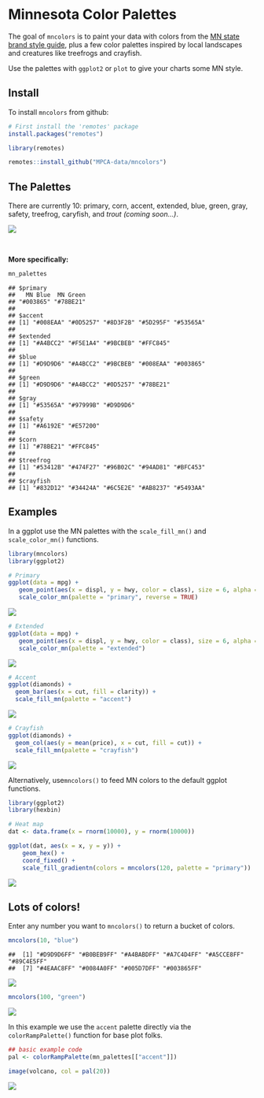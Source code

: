 
# Minnesota Color Palettes

The goal of `mncolors` is to paint your data with colors from the [MN state brand style
guide](https://mn.gov/portal/brand/style-guide/colors/), plus a
few color palettes inspired by local landscapes and creatures like treefrogs and crayfish. 

Use the palettes with `ggplot2` or `plot` to give your charts some MN style.

## Install

To install `mncolors` from github:

``` r
# First install the 'remotes' package
install.packages("remotes")

library(remotes)

remotes::install_github("MPCA-data/mncolors")
```

## The Palettes

There are currently 10: primary, corn, accent, extended, blue, green,
gray, safety, treefrog, caryfish, and *trout (coming soon…)*.

![](README_files/figure-gfm/see_palettes-1.png)<!-- -->

<br>

**More specifically:**

``` r
mn_palettes
```

    ## $primary
    ##   MN Blue  MN Green 
    ## "#003865" "#78BE21" 
    ## 
    ## $accent
    ## [1] "#008EAA" "#0D5257" "#8D3F2B" "#5D295F" "#53565A"
    ## 
    ## $extended
    ## [1] "#A4BCC2" "#F5E1A4" "#9BCBEB" "#FFC845"
    ## 
    ## $blue
    ## [1] "#D9D9D6" "#A4BCC2" "#9BCBEB" "#008EAA" "#003865"
    ## 
    ## $green
    ## [1] "#D9D9D6" "#A4BCC2" "#0D5257" "#78BE21"
    ## 
    ## $gray
    ## [1] "#53565A" "#97999B" "#D9D9D6"
    ## 
    ## $safety
    ## [1] "#A6192E" "#E57200"
    ## 
    ## $corn
    ## [1] "#78BE21" "#FFC845"
    ## 
    ## $treefrog
    ## [1] "#53412B" "#474F27" "#96B02C" "#94AD81" "#BFC453"
    ## 
    ## $crayfish
    ## [1] "#832D12" "#34424A" "#6C5E2E" "#AB8237" "#5493AA"

## Examples

In a ggplot use the MN palettes with the `scale_fill_mn()` and
`scale_color_mn()` functions.

``` r
library(mncolors)
library(ggplot2)

# Primary
ggplot(data = mpg) +   
   geom_point(aes(x = displ, y = hwy, color = class), size = 6, alpha = 0.7) +
   scale_color_mn(palette = "primary", reverse = TRUE)
```

![](README_files/figure-gfm/unnamed-chunk-3-1.png)<!-- -->

``` r
# Extended
ggplot(data = mpg) +   
   geom_point(aes(x = displ, y = hwy, color = class), size = 6, alpha = 0.7) +
   scale_color_mn(palette = "extended")
```

![](README_files/figure-gfm/unnamed-chunk-3-2.png)<!-- -->

``` r
# Accent
ggplot(diamonds) + 
  geom_bar(aes(x = cut, fill = clarity)) +
  scale_fill_mn(palette = "accent")
```

![](README_files/figure-gfm/unnamed-chunk-3-3.png)<!-- -->

``` r
# Crayfish
ggplot(diamonds) + 
  geom_col(aes(y = mean(price), x = cut, fill = cut)) +
  scale_fill_mn(palette = "crayfish")
```

![](README_files/figure-gfm/unnamed-chunk-3-4.png)<!-- -->

Alternatively, use`mncolors()` to feed MN colors to the default ggplot
functions.

``` r
library(ggplot2)
library(hexbin)

# Heat map
dat <- data.frame(x = rnorm(10000), y = rnorm(10000))

ggplot(dat, aes(x = x, y = y)) +
    geom_hex() + 
    coord_fixed() +
    scale_fill_gradientn(colors = mncolors(120, palette = "primary"))
```

![](README_files/figure-gfm/unnamed-chunk-4-1.png)<!-- -->

## Lots of colors\!

Enter any number you want to `mncolors()` to return a bucket of colors.

``` r
mncolors(10, "blue")
```

    ##  [1] "#D9D9D6FF" "#B0BEB9FF" "#A4BABDFF" "#A7C4D4FF" "#A5CCE8FF" "#89C4E5FF"
    ##  [7] "#4EAAC8FF" "#0084A0FF" "#005D7DFF" "#003865FF"

![](README_files/figure-gfm/unnamed-chunk-6-1.png)<!-- -->

``` r
mncolors(100, "green")
```

![](README_files/figure-gfm/unnamed-chunk-8-1.png)<!-- -->

In this example we use the `accent` palette directly via the
`colorRampPalette()` function for base plot folks.

``` r
## basic example code
pal <- colorRampPalette(mn_palettes[["accent"]])

image(volcano, col = pal(20))
```

![](README_files/figure-gfm/unnamed-chunk-9-1.png)<!-- -->
